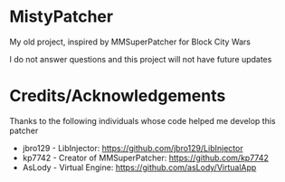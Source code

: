 # MistyPatcher
My old project, inspired by MMSuperPatcher for Block City Wars

I do not answer questions and this project will not have future updates

# Credits/Acknowledgements
Thanks to the following individuals whose code helped me develop this patcher

* jbro129 - LibInjector: https://github.com/jbro129/LibInjector
* kp7742 - Creator of MMSuperPatcher: https://github.com/kp7742
* AsLody - Virtual Engine: https://github.com/asLody/VirtualApp
